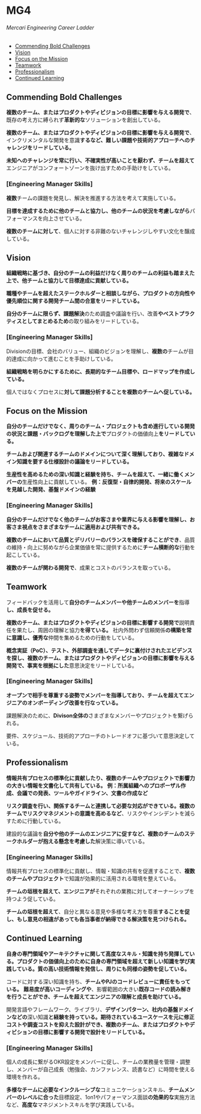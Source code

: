 # MG4
###### Mercari Engineering Career Ladder

 * [Commending Bold Challenges](#commending-bold-challenges)
 * [Vision](#vision)
 * [Focus on the Mission](#focus-on-the-mission)
 * [Teamwork](#teamwork)
 * [Professionalism](#professionalism)
 * [Continued Learning](#continued-learning)

## Commending Bold Challenges
**複数のチーム、またはプロダクトやディビジョンの目標に影響を与える開発で**、既存の考え方に縛られず**革新的な**ソリューションを創出している。

**複数のチーム、またはプロダクトやディビジョンの目標に影響を与える開発で**、インクリメンタルな開発を意識**するなど、難しい課題や技術的アプローチへのチャレンジをリードしている。**

**未知へのチャレンジを常に行い、不確実性が高いことを厭わず、チームを超えて**エンジニアがコンフォートゾーンを抜け出すための手助けをしている。

### [Engineering Manager Skills]

**複数**チームの課題を発見し、解決を推進する方法を考えて実施している。

**目標を達成するために他のチームと協力し、他のチームの状況を考慮しながら**パフォーマンスを向上させている。

**複数のチームに対して**、個人に対する非難のないチャレンジしやすい文化を醸成している。


## Vision
**組織戦略に基づき、自分のチームの利益だけなく周りのチームの利益も踏まえた上で、他チームと協力して目標達成に貢献している。**

**職種やチームを超えたステークホルダーと相談しながら、プロダクトの方向性や優先順位に関する開発チーム間の合意をリードしている。**

**自分のチームに限らず、課題解決**のため調査や議論を行い、改善**やベストプラクティスとしてまとめるため**の取り組みをリードしている。

### [Engineering Manager Skills]

Divisionの目標、会社のバリュー、組織のビジョンを理解し、**複数の**チームが目的達成に向かって進むことを手助けしている。

**組織戦略を明らかにするために、長期的なチーム目標や、ロードマップを作成している。**

個人ではなくプロセスに**対して課題分析することを複数のチームへ促している。**

## Focus on the Mission
**自分のチームだけでなく、周りのチーム・プロジェクトも含め進行している開発の状況と課題・バックログを理解した上で**プロダクトの価値向上**をリードしている。**

**チームおよび関連するチームのドメインについて深く理解しており、複雑なドメイン知識を要する仕様設計の議論をリードしている。**

**生産性を高めるための深い知識と経験を持ち、チームを超えて、一緒に働くメンバーの**生産性向上に貢献している。
**例：反復型・自律的開発、将来のスケールを見越した開発、基盤ドメインの経験**

### [Engineering Manager Skills]

**自分のチームだけでなく他のチームがお客さまや業界に与える影響を理解し、お客さま視点をさまざまなチームに適用および共有できる。**

**複数のチームにおいて品質とデリバリーのバランスを確保することができ**、品質の維持・向上に努めながら企業価値を常に提供するために**チーム横断的な**行動を起こしている。

**複数のチームが関わる開発で**、成果とコストのバランスを取っている。


## Teamwork
フィードバックを活用して**自分のチームメンバーや他チームのメンバーを**指導**し、成長を促せる。**

**複数のチーム、またはプロダクトやディビジョンの目標に影響する開発で**説明責任を果たし、周囲の理解と協力**を得ている。**
社内外問わず信頼関係**の構築を常に意識し、優秀な**仲間を集めるための行動をしている。

**概念実証（PoC）、テスト、外部調査を通してデータに裏付けされたエビデンスを探し、複数のチーム、またはプロダクトやディビジョンの目標に影響を与える開発で、事実を根拠にした**意思決定をリードしている。

### [Engineering Manager Skills]

**オープンで相手を尊重する姿勢でメンバーを指導しており、チームを超えてエンジニアのオンボーディング改善を行なっている。**

課題解決のために、**Divison全体の**さまざまなメンバーやプロジェクトを繋げられる。

要件、スケジュール、技術的アプローチのトレードオフに基づいて意思決定している。


## Professionalism
**情報共有プロセスの標準化に貢献したり、複数のチームやプロジェクトで影響力の大きい情報を文書化して共有している。**
**例：所属組織へのプロポーザル作成、会議での発表、ツールやガイドライン、文書の作成など**

**リスク調査を行い、関係するチームと連携して必要な対応ができている。複数のチームでリスクマネジメントの意識を高めるなど**、リスクやインシデントを減らすために行動している。

建設的な議論を**自分や他のチームのエンジニアに促すなど、複数のチームのステークホルダーが抱える懸念を考慮した**解決策に導いている。

### [Engineering Manager Skills]

情報共有プロセスの標準化に貢献し、情報・知識の共有を促進することで、**複数のチームやプロジェクト**で知識が効果的に活用される環境を整えている。

**チームの垣根を超えて、エンジニアが**それぞれの業務に対してオーナーシップを持つよう促している。

**チームの垣根を超えて**、自分と異なる意見や多様な考え方を尊重**することを促し、もし意見の相違があっても各当事者が納得できる解決策を見つけられる。**

## Continued Learning
**自身の専門領域やアーキテクチャに関して高度なスキル・知識を持ち発揮している。**プロダクトの価値向上のために**自身の専門領域を超えて新しい知識を学び実践している。質の高い技術情報を発信し、周りにも同様の姿勢を促している。**

コードに対する深い知識を持ち、**チームやPJのコードレビューに責任をもっている。**
**難易度が高いコーディングや**、影響範囲の大きい**既存コードの読み解きを行うことができ、チームを超えてエンジニアの理解と成長を助けている。**

開発言語やフレームワーク、ライブラリ、**デザインパターン、社内の基盤ドメインなどの**深い知識**と経験を持っている。期待されているユースケースを元に修正コストや調査コストを抑えた設計ができ、複数のチーム、またはプロダクトやディビションの目標に影響する開発で設計をリードしている。**

### [Engineering Manager Skills]

個人の成長に繋がるOKR設定をメンバーに促し、チームの業務量を管理・調整し、メンバーが自己成長（勉強会、カンファレンス、読書など）に時間を使える環境を作れる。

**多様なチームに必要なインクルーシブな**コミュニケーションスキル、**チームメンバーのレベルに合った**目標設定、1on1やパフォーマンス面談**の効果的な**実施方法など、**高度な**マネジメントスキルを学び実践している。
